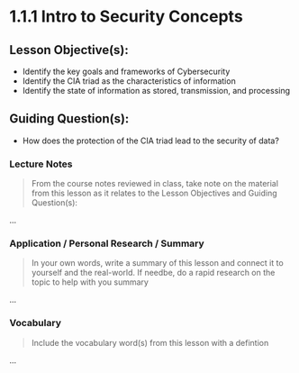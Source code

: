 # 1.1.1 Intro to Security Concepts

## Lesson Objective(s):
- Identify the key goals and frameworks of Cybersecurity
- Identify the CIA triad as the characteristics of information
- Identify the state of information as stored, transmission, and processing

## Guiding Question(s):
- How does the protection of the CIA triad lead to the security of data?

### Lecture Notes
> From the course notes reviewed in class, take note on the material from this lesson as it relates to the Lesson Objectives and Guiding Question(s):

...

### Application / Personal Research / Summary
> In your own words, write a summary of this lesson and connect it to yourself and the real-world. If needbe, do a rapid research on the topic to help with you summary

...

### Vocabulary
> Include the vocabulary word(s) from this lesson with a defintion

...

